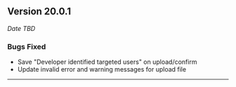 
## Version 20.0.1
_Date TBD_

### Bugs Fixed
* Save "Developer identified targeted users" on upload/confirm
* Update invalid error and warning messages for upload file

---
